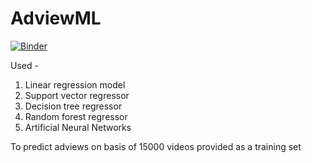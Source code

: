 # AdviewML

[![Binder](https://mybinder.org/badge_logo.svg)](https://mybinder.org/v2/gh/ArmanGrewal007/AdviewML/HEAD)

Used -
1. Linear regression model
2. Support vector regressor
3. Decision tree regressor
4. Random forest regressor
5. Artificial Neural Networks

To predict adviews on basis of 15000 videos provided as a training set
